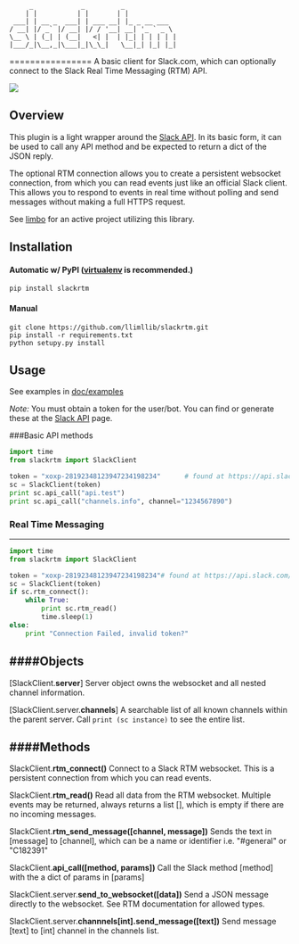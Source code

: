 ```
     _            _         _
    | |          | |       | |
 ___| | __ _  ___| | ___ __| |_ _ __ ___
/ __| |/ _` |/ __| |/ / '__| __| '_ ` _ \
\__ \ | (_| | (__|   <| |  | |_| | | | | |
|___/_|\__,_|\___|_|\_\_|   \__|_| |_| |_|
```
================
A basic client for Slack.com, which can optionally connect to the Slack Real Time Messaging (RTM) API.

![](https://travis-ci.org/llimllib/slackrtm.svg?branch=master)

Overview
---------
This plugin is a light wrapper around the [Slack API](https://api.slack.com/). In its basic form, it can be used to call any API method and be expected to return a dict of the JSON reply.

The optional RTM connection allows you to create a persistent websocket connection, from which you can read events just like an official Slack client. This allows you to respond to events in real time without polling and send messages without making a full HTTPS request.

See [limbo](https://github.com/llimllib/limbo/) for an active project utilizing this library.

Installation
----------

#### Automatic w/ PyPI ([virtualenv](http://virtualenv.readthedocs.org/en/latest/) is recommended.)

    pip install slackrtm

#### Manual

    git clone https://github.com/llimllib/slackrtm.git
    pip install -r requirements.txt
    python setupy.py install

Usage
-----
See examples in [doc/examples](doc/examples/)

_Note:_ You must obtain a token for the user/bot. You can find or generate these at the [Slack API](https://api.slack.com/web) page.

###Basic API methods

```python
import time
from slackrtm import SlackClient

token = "xoxp-28192348123947234198234"      # found at https://api.slack.com/#auth)
sc = SlackClient(token)
print sc.api_call("api.test")
print sc.api_call("channels.info", channel="1234567890")
```

### Real Time Messaging
---------
```python
import time
from slackrtm import SlackClient

token = "xoxp-28192348123947234198234"# found at https://api.slack.com/#auth)
sc = SlackClient(token)
if sc.rtm_connect():
    while True:
        print sc.rtm_read()
        time.sleep(1)
else:
    print "Connection Failed, invalid token?"
```

####Objects
-----------

[SlackClient.**server**]
Server object owns the websocket and all nested channel information.

[SlackClient.server.**channels**]
A searchable list of all known channels within the parent server. Call `print (sc instance)` to see the entire list.

####Methods
-----------

SlackClient.**rtm_connect()**
Connect to a Slack RTM websocket. This is a persistent connection from which you can read events.

SlackClient.**rtm_read()**
Read all data from the RTM websocket. Multiple events may be returned, always returns a list [], which is empty if there are no incoming messages.

SlackClient.**rtm_send_message([channel, message])**
Sends the text in [message] to [channel], which can be a name or identifier i.e. "#general" or "C182391"

SlackClient.**api_call([method, params])**
Call the Slack method [method] with the a dict of params in [params]

SlackClient.server.**send_to_websocket([data])**
Send a JSON message directly to the websocket. See RTM documentation for allowed types.

SlackClient.server.**channnels[int].send_message([text])**
Send message [text] to [int] channel in the channels list.
